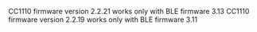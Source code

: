 CC1110 firmware version 2.2.21 works only with BLE firmware 3.13
CC1110 firmware version 2.2.19 works only with BLE firmware 3.11
